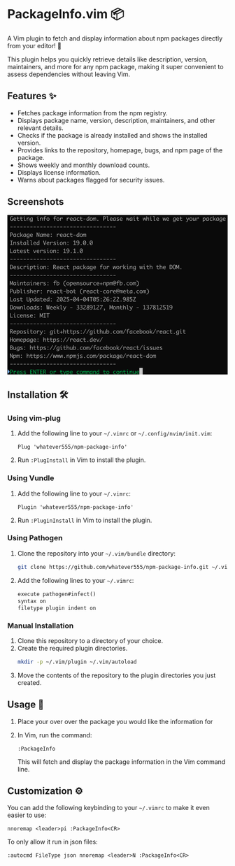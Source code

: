 # PackageInfo.vim 📦

A Vim plugin to fetch and display information about npm packages directly from your editor! 🚀

This plugin helps you quickly retrieve details like description, version, maintainers, and more for any npm package, making it super convenient to assess dependencies without leaving Vim.

## Features ✨

-   Fetches package information from the npm registry.
-   Displays package name, version, description, maintainers, and other relevant details.
-   Checks if the package is already installed and shows the installed version.
-   Provides links to the repository, homepage, bugs, and npm page of the package.
-   Shows weekly and monthly download counts.
-   Displays license information.
-   Warns about packages flagged for security issues.

## Screenshots  
![screen 1](imgs/screen1.png?raw=true "Cursor over")


## Installation 🛠️

### Using vim-plug

1.  Add the following line to your `~/.vimrc` or `~/.config/nvim/init.vim`:

    ```vim
    Plug 'whatever555/npm-package-info'
    ```

2.  Run `:PlugInstall` in Vim to install the plugin.

### Using Vundle

1.  Add the following line to your `~/.vimrc`:

    ```vim
    Plugin 'whatever555/npm-package-info'
    ```

2.  Run `:PluginInstall` in Vim to install the plugin.

### Using Pathogen

1.  Clone the repository into your `~/.vim/bundle` directory:

    ```bash
    git clone https://github.com/whatever555/npm-package-info.git ~/.vim/bundle/npm-package-info
    ```

2.  Add the following lines to your `~/.vimrc`:

    ```vim
    execute pathogen#infect()
    syntax on
    filetype plugin indent on
    ```

### Manual Installation
1.  Clone this repository to a directory of your choice.
2.  Create the required plugin directories.
    ```bash
    mkdir -p ~/.vim/plugin ~/.vim/autoload
    ```
3. Move the contents of the repository to the plugin directories you just created.

## Usage 🚀

1.  Place your over over the package you would like the information for
2.  In Vim, run the command:

    ```vim
    :PackageInfo
    ```

    This will fetch and display the package information in the Vim command line.

## Customization ⚙️

You can add the following keybinding to your `~/.vimrc` to make it even easier to use:

```vim
nnoremap <leader>pi :PackageInfo<CR>
```

To only allow it run in json files:  
```
:autocmd FileType json nnoremap <leader>N :PackageInfo<CR>
```
